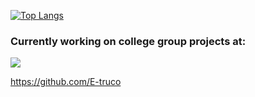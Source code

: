 [![Top Langs](https://github-readme-stats.vercel.app/api/top-langs/?username=codykoinabox&layout=compact&langs_count=10)](https://github.com/anuraghazra/github-readme-stats)  



### Currently working on college group projects at:
<img src="https://github.com/CodyKoInABox/CodyKoInABox/assets/125526050/17a9ed5b-5bff-419d-9e13-01b04dd75267">

https://github.com/E-truco
